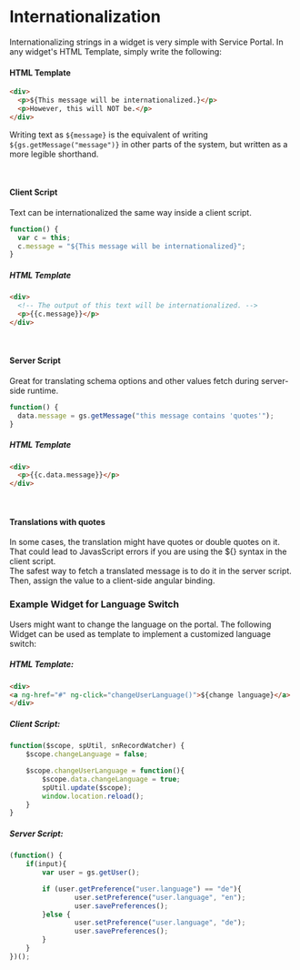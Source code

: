 # Internationalization
Internationalizing strings in a widget is very simple with Service Portal. In any widget's HTML Template, simply write the following:

#### HTML Template
```html
<div>
  <p>${This message will be internationalized.}</p>
  <p>However, this will NOT be.</p>
</div>
```
Writing text as ``${message}`` is the equivalent of writing ``${gs.getMessage("message")}`` in other parts of the system, but written as a more legible shorthand.

<br/>

#### Client Script
Text can be internationalized the same way inside a client script.
```javascript
function() {
  var c = this;
  c.message = "${This message will be internationalized}";
}
```

##### HTML Template
```html
<div>
  <!-- The output of this text will be internationalized. -->
  <p>{{c.message}}</p>
</div>
```

<br/>

#### Server Script

Great for translating schema options and other values fetch during server-side runtime. 

```javascript
function() {  
  data.message = gs.getMessage("this message contains 'quotes'");
}
```

##### HTML Template
```html
<div>  
  <p>{{c.data.message}}</p>
</div>
```

<br/>

#### Translations with quotes
In some cases, the translation might have quotes or double quotes on it. That could lead to JavasScript errors if you are using the ${} syntax in the client script.  
The safest way to fetch a translated message is to do it in the server script. 
Then, assign the value to a client-side angular binding.

### Example Widget for Language Switch

Users might want to change the language on the portal. The following Widget can be used as template to implement a customized language switch:

##### HTML Template:
```html
<div>
<a ng-href="#" ng-click="changeUserLanguage()">${change language}</a>
</div>
```

##### Client Script:
```javascript
function($scope, spUtil, snRecordWatcher) {
	$scope.changeLanguage = false;

	$scope.changeUserLanguage = function(){
		$scope.data.changeLanguage = true;
		spUtil.update($scope);
		window.location.reload();
	}
}
```

##### Server Script:
```javascript
(function() {
	if(input){
		var user = gs.getUser();

		if (user.getPreference("user.language") == "de"){
				user.setPreference("user.language", "en");
				user.savePreferences();
		}else {
				user.setPreference("user.language", "de");
				user.savePreferences();
		}
	}
})();
```
